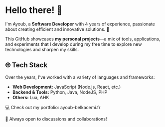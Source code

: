 # Hello there! 👋

I'm Ayoub, a **Software Developer** with 4 years of experience, passionate about creating efficient and innovative solutions. 🚀  

This GitHub showcases **my personal projects**—a mix of tools, applications, and experiments that I develop during my free time to explore new technologies and sharpen my skills.  

## 🌐 Tech Stack  
Over the years, I've worked with a variety of languages and frameworks:  
- **Web Development:** JavaScript (Node.js, React, etc.)  
- **Backend & Tools:** Python, Java, NodeJS, PHP
- **Others:**  Lua, AHK

💻 Check out my portfolio: ayoub-belkacemi.fr

🚀 Always open to discussions and collaborations!
